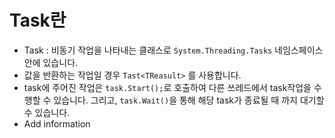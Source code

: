 # Task란

* Task : 비동기 작업을 나타내는 클래스로 ```System.Threading.Tasks``` 네임스페이스 안에 있습니다.
* 값을 반환하는 작업일 경우 ```Tast<TReasult>``` 를 사용합니다.
* task에 주어진 작업은 ```task.Start();```로 호출하여 다른 쓰레드에서 task작업을 수행할 수 있습니다.
  그리고, ```task.Wait()```을 통해 해당 task가 종료될 때 까지 대기할 수 있습니다. 
* Add information